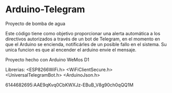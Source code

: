 # Arduino-Telegram
Proyecto de bomba de agua

Este código tiene como objetivo proporcionar una alerta automática a los directivos autorizados a través de un bot de Telegram, en el momento en que el Arduino se encienda, notificárles de un posible fallo en el sistema.
Su unica funcion es que al encender el arduino envie el mensaje.

Proyecto hecho con Arduino WeMos D1

Librerias:
<ESP8266WiFi.h>
<WiFiClientSecure.h>
<UniversalTelegramBot.h>
<ArduinoJson.h>

6144682695:AAE9qKvq0CbKWXJz-EBuB_V8g90ch0qQQ1M
